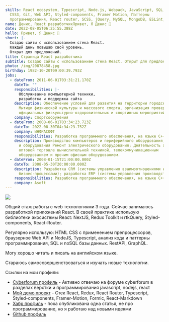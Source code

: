 ```yaml
---
skills: React ecosystem, Typescript, Node.js, Webpack, JavaScript, SQL, HTML5,
  CSS3, Git, Web API, Styled-components, Framer Motion, Паттерны
  программирования, React router, SCSS, jQuery, MySQL, MongoDB, ESLint, PHP
name: Денис, React разработчикПривет, Я Денис 👋
date: 2022-08-05T06:25:55.388Z
hello: Привет, Я Денис 👋
short: |-
  Создаю сайты с использованием стека React.
  Каждый день повышаю свой уровень.
  Открыт для предложений.
title: Страница React разработчика
subtitle: Создаю сайты с использованием стека React. Открыт для предложений.
photo: /img/20878458.jpg
birthday: 1982-10-20T09:00:39.793Z
jobs:
  - dateFrom: 2011-06-01T03:31:21.170Z
    dateTo: ""
    responsibilities: |-
      Обслуживание компьютерной техники, 
      разработка и поддержка сайта
    description: Обеспечение условий для развития на территории городского округа
      Мытищи физической культуры и массового спорта, организация проведения
      официальных физкультурно-оздоровительных и спортивных мероприятий округа.
    company: Спортсооружения
  - dateFrom: 2008-06-01T03:34:23.723Z
    dateTo: 2022-08-30T04:34:23.752Z
    company: ИНФРАСОФТ
    responsibilities: Разработка программного обеспечения, на языке C++
    description: Производство компьютеров и периферийного оборудования; Ремонт машин
      и оборудования Ремонт электрического оборудования; Деятельность агентов по
      оптовой торговле вычислительной техникой, телекоммуникационным
      оборудованием и прочим офисным оборудованием.
  - dateFrom: 2008-01-15T21:00:00.000Z
    dateTo: 2008-05-30T20:00:00.000Z
    description: Разработка CRM (системы управления взаимоотношениями и
      бизнес-процессами); разработка ERP (системы управления производством);
    responsibilities: Разработка программного обеспечения, на языке C++
    company: Asoft
---
```

![](/img/intro-to-cloud.d49bc5f7.jpeg)

Общий стаж работы с web технологиями 3 года. Сейчас занимаюсь разработкой приложений React. В своей практике использую библиотеки экосистемы React: NextJS, Redux Toolkit и rtkQuery, Styled-components, React-Router. 

Регулярно использую:  HTML CSS с применением препроцессоров, браузерное Web API  и NodeJS, Typescript, анализ кода и паттерны программирования, SQL и noSQL базы данных. RestAPI, GraphQL. 

Могу хорошо читать и писать на английском языке. 

Стараюсь самосовершенствоваться и изучать новые технологии. 

Ссылки на мои профили:

* [Cyberforum профиль](https://www.cyberforum.ru/members/1837464.html) - Активно отвечаю на форуме cyberforum в разделах верстки и программирования javascript, nodejs, react 
* [Мой демо проект](https://github.com/denisso/demoreact) - Стек React, Redux, React Router, Typescript, Styled-components, Framer-Motion, Formic, React-Markdown
* [Хабр профиль](https://habr.com/ru/users/denis-anatol/posts) - пока опубликована одна статья, не про программирование, но я работаю над новыми идеями
* [Github профиль](https://github.com/denisso)